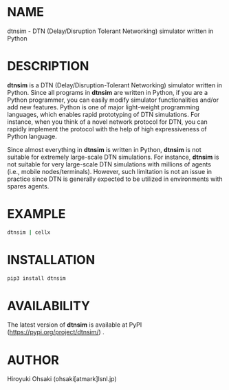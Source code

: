 # NAME

dtnsim - DTN (Delay/Disruption Tolerant Networking) simulator written in Python

# DESCRIPTION

**dtnsim** is a DTN (Delay/Disruption-Tolerant Networking) simulator written
in Python.  Since all programs in **dtnsim** are written in Python, if you are
a Python programmer, you can easily modify simulator functionalities and/or
add new features.  Python is one of major light-weight programming languages,
which enables rapid prototyping of DTN simulations.  For instance, when you
think of a novel network protocol for DTN, you can rapidly implement the
protocol with the help of high expressiveness of Python language.

Since almost everything in **dtnsim** is written in Python, **dtnsim** is not
suitable for extremely large-scale DTN simulations.  For instance, **dtnsim**
is not suitable for very large-scale DTN simulations with millions of agents
(i.e., mobile nodes/terminals).  However, such limitation is not an issue in
practice since DTN is generally expected to be utilized in environments with
spares agents.

# EXAMPLE

```sh
dtnsim | cellx
```

# INSTALLATION

```python
pip3 install dtnsim
```

# AVAILABILITY

The latest version of **dtnsim** is available at PyPI
(https://pypi.org/project/dtnsim/) .

# AUTHOR

Hiroyuki Ohsaki (ohsaki[atmark]lsnl.jp)

